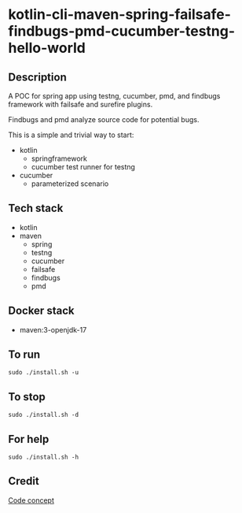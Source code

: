 # kotlin-cli-maven-spring-failsafe-findbugs-pmd-cucumber-testng-hello-world

## Description
A POC for spring app using testng, cucumber,
pmd, and findbugs framework with failsafe
and surefire plugins.

Findbugs and pmd analyze source code for
potential bugs.

This is a simple and trivial way to start:
  - kotlin
    - springframework
    - cucumber test runner for testng
  - cucumber
    - parameterized scenario
    
## Tech stack
- kotlin
- maven
  - spring
  - testng
  - cucumber
  - failsafe
  - findbugs
  - pmd

## Docker stack
- maven:3-openjdk-17

## To run
`sudo ./install.sh -u`

## To stop
`sudo ./install.sh -d`

## For help
`sudo ./install.sh -h`

## Credit
[Code concept](https://github.com/eugenp/tutorials/tree/master/testing-modules/testng)
